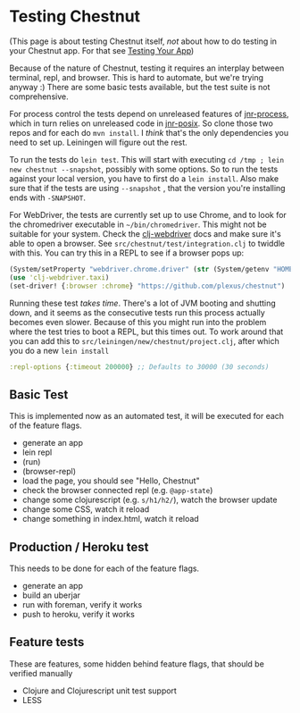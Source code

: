 # Testing Chestnut

(This page is about testing Chestnut itself, *not* about how to do testing in your Chestnut app. For that see [Testing Your App](02_02_testing.md))

Because of the nature of Chestnut, testing it requires an interplay between terminal, repl, and browser. This is hard to automate, but we're trying anyway :) There are some basic tests available, but the test suite is not comprehensive.

For process control the tests depend on unreleased features of [jnr-process](https://github.com/jnr/jnr-process), which in turn relies on unreleased code in [jnr-posix](https://github.com/jnr/jnr-posix). So clone those two repos and for each do `mvn install`. I *think* that's the only dependencies you need to set up. Leiningen will figure out the rest.

To run the tests do `lein test`. This will start with executing `cd /tmp ; lein new chestnut --snapshot`, possibly with some options. So to run the tests against your local version, you have to first do a `lein install`. Also make sure that if the tests are using `--snapshot`
, that the version you're installing ends with `-SNAPSHOT`.

For WebDriver, the tests are currently set up to use Chrome, and to look for the chromedriver executable in `~/bin/chromedriver`. This might not be suitable for your system. Check the [clj-webdriver](https://github.com/semperos/clj-webdriver) docs and make sure it's able to open a browser. See `src/chestnut/test/integration.clj` to twiddle with this. You can try this in a REPL to see if a browser pops up:

``` clojure
(System/setProperty "webdriver.chrome.driver" (str (System/getenv "HOME") "/bin/chromedriver"))
(use 'clj-webdriver.taxi)
(set-driver! {:browser :chrome} "https://github.com/plexus/chestnut")
```

Running these test *takes time*. There's a lot of JVM booting and shutting down, and it seems as the consecutive tests run this process actually becomes even slower. Because of this you might run into the problem where the test tries to boot a REPL, but this times out. To work around that you can add this to `src/leiningen/new/chestnut/project.clj`, after which you do a new `lein install`

``` clojure
:repl-options {:timeout 200000} ;; Defaults to 30000 (30 seconds)
```

## Basic Test

This is implemented now as an automated test, it will be executed for each of the feature flags.

* generate an app
* lein repl
* (run)
* (browser-repl)
* load the page, you should see "Hello, Chestnut"
* check the browser connected repl (e.g. `@app-state`)
* change some clojurescript (e.g. `s/h1/h2/`), watch the browser update
* change some CSS, watch it reload
* change something in index.html, watch it reload

## Production / Heroku test

This needs to be done for each of the feature flags.

* generate an app
* build an uberjar
* run with foreman, verify it works
* push to heroku, verify it works

## Feature tests

These are features, some hidden behind feature flags, that should be verified manually

* Clojure and Clojurescript unit test support
* LESS
